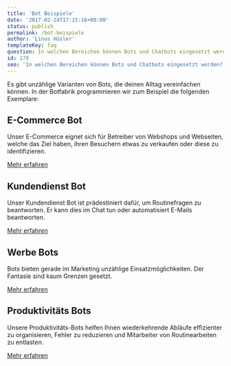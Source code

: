 ```yaml
---
title: 'Bot Beispiele'
date: '2017-02-24T17:15:16+00:00'
status: publish
permalink: /bot-beispiele
author: 'Linus Hüsler'
templateKey: faq
question: In welchen Bereichen können Bots und Chatbots eingesetzt werden?
id: 179
seo: 'In welchen Bereichen können Bots und Chatbots eingesetzt werden? Hier einige Beispiele.'
---
```


Es gibt unzählige Varianten von Bots, die deinen Alltag vereinfachen können. In der Botfabrik programmieren wir zum Beispiel die folgenden Exemplare:

## E-Commerce Bot

Unser E-Commerce eignet sich für Betreiber von Webshops und Webseiten, welche das Ziel haben, ihren Besuchern etwas zu verkaufen oder diese zu identifizieren.

[Mehr erfahren](/e-commerce-bot/)

## Kundendienst Bot

Unser Kundendienst Bot ist prädestiniert dafür, um Routinefragen zu beantworten. Er kann dies im Chat tun oder automatisiert E-Mails beantworten.

[Mehr erfahren](/kundendienst-bot/)

## Werbe Bots

Bots bieten gerade im Marketing unzählige Einsatzmöglichkeiten. Der Fantasie sind kaum Grenzen gesetzt.

[Mehr erfahren](/werbe-bot/)

## Produktivitäts Bots

Unsere Produktivitäts-Bots helfen Ihnen wiederkehrende Abläufe effizienter zu organisieren, Fehler zu reduzieren und Mitarbeiter von Routinearbeiten zu entlasten.

[Mehr erfahren](/produktivitaets-bot/)
